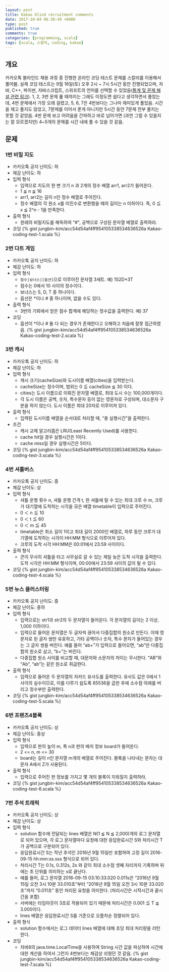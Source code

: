 ```yaml
---
layout: post
title: Kakao blind recruitment comments
date: 2017-10-04 06:30:49 +0900
type: post
published: true
comments: true
categories: [programming, scala]
tags: [scala, 스칼라, coding, kakao]
---
```


## 개요 
카카오톡 블라인드 채용 과정 중 진행한 온라인 코딩 테스트 문제를 스칼라를 이용해서 풀어봄.
실제 코딩 테스트는 9월 16일(토) 오후 2시 ~ 7시 5시간 동안 진행되었으며, 
자바, C++, 파이썬, 자바스크립트, 스위프트의 언어를 선택할 수 있었음([통계 및 문제 해설 관련 링크](http://tech.kakao.com/2017/09/27/kakao-blind-recruitment-round-1/)). 
1, 2, 3번 문제 풅 때까지는 그래도 이정도면 쉽다고 생각하면서 풀었는데, 
4번 문제에서 가장 오래 걸렸고, 5, 6, 7은 4번보다는 그나마 재미있게 풀었음.
시간을 재고 풀지도 않았고, 7문제를 이어서 푼게 아니지만 5시간 동안 7문제 전부 풀지는 못할 것 같았음.
4번 문제 보고 어려움을 간파하고 바로 넘어가면 (과연 그럴 수 있을지는 잘 모르겠지만) 
4~5개의 문제를 시간 내에 풀 수 있을 것 같음.

## 문제

### 1번 비밀 지도
- 카카오톡 공지 난이도: 하
- 체감 난이도: 하
- 입력 형식
    + 입력으로 지도의 한 변 크기 n 과 2개의 정수 배열 arr1, arr2가 들어온다.
    + 1 ≦ n ≦ 16
    + arr1, arr2는 길이 n인 정수 배열로 주어진다.
    + 정수 배열의 각 원소 x를 이진수로 변환했을 때의 길이는 n 이하이다. 즉, 0 ≦ x ≦ 2^n - 1을 만족한다.
- 출력 형식
    + 원래의 비밀지도를 해독하여 "#", 공백으로 구성된 문자열 배열로 출력하라.
- 코딩
{% gist jungbin-kim/acc54d54af4ff954105338534636526a Kakao-coding-test-1.scala %}

### 2번 다트 게임
- 카카오톡 공지 난이도: 하
- 체감 난이도: 하
- 입력 형식
    + `점수|보너스|[옵션]`으로 이루어진 문자열 3세트. 예) 1S2D*3T
    + 점수는 0에서 10 사이의 정수이다.
    + 보너스는 S, D, T 중 하나이다.
    + 옵선은 *이나 # 중 하나이며, 없을 수도 있다.
- 출력 형식
    + 3번의 기회에서 얻은 점수 합계에 해당하는 정수값을 출력한다. 예) 37
- 코딩
    + 옵션이 *이나 # 둘 다 되는 경우가 존재한다고 오해하고 처음에 잘못 접근하였음.
{% gist jungbin-kim/acc54d54af4ff954105338534636526a Kakao-coding-test-2.scala %}

### 3번 캐시
- 카카오톡 공지 난이도: 하
- 체감 난이도: 하
- 입력 형식
    + 캐시 크기(cacheSize)와 도시이름 배열(cities)을 입력받는다.
    + cacheSize는 정수이며, 범위는 0 ≦ cacheSize ≦ 30 이다.
    + cities는 도시 이름으로 이뤄진 문자열 배열로, 최대 도시 수는 100,000개이다.
    + 각 도시 이름은 공백, 숫자, 특수문자 등이 없는 영문자로 구성되며, 대소문자 구분을 하지 않는다. 도시 이름은 최대 20자로 이루어져 있다.
- 출력 형식
    + 입력된 도시이름 배열을 순서대로 처리할 때, “총 실행시간”을 출력한다.
- 조건
    + 캐시 교체 알고리즘은 LRU(Least Recently Used)를 사용한다.
    + cache hit일 경우 실행시간은 1이다.
    + cache miss일 경우 실행시간은 5이다.
- 코딩
{% gist jungbin-kim/acc54d54af4ff954105338534636526a Kakao-coding-test-3.scala %}

### 4번 셔틀버스
- 카카오톡 공지 난이도: 중
- 체감 난이도: 상
- 입력 형식
    + 셔틀 운행 횟수 n, 셔틀 운행 간격 t, 한 셔틀에 탈 수 있는 최대 크루 수 m, 크루가 대기열에 도착하는 시각을 모은 배열 timetable이 입력으로 주어진다.
    + 0 ＜ n ≦ 10
    + 0 ＜ t ≦ 60
    + 0 ＜ m ≦ 45
    + timetable은 최소 길이 1이고 최대 길이 2000인 배열로, 하루 동안 크루가 대기열에 도착하는 시각이 HH:MM 형식으로 이루어져 있다.
    + 크루의 도착 시각 HH:MM은 00:01에서 23:59 사이이다.
- 출력 형식
    + 콘이 무사히 셔틀을 타고 사무실로 갈 수 있는 제일 늦은 도착 시각을 출력한다. 도착 시각은 HH:MM 형식이며, 00:00에서 23:59 사이의 값이 될 수 있다.
- 코딩
{% gist jungbin-kim/acc54d54af4ff954105338534636526a Kakao-coding-test-4.scala %}

### 5번 뉴스 클러스터링
- 카카오톡 공지 난이도: 중
- 체감 난이도: 중하
- 입력 형식
    + 입력으로는 str1과 str2의 두 문자열이 들어온다. 각 문자열의 길이는 2 이상, 1,000 이하이다.
    + 입력으로 들어온 문자열은 두 글자씩 끊어서 다중집합의 원소로 만든다. 이때 영문자로 된 글자 쌍만 유효하고, 기타 공백이나 숫자, 특수 문자가 들어있는 경우는 그 글자 쌍을 버린다. 예를 들어 “ab+”가 입력으로 들어오면, “ab”만 다중집합의 원소로 삼고, “b+”는 버린다.
    + 다중집합 원소 사이를 비교할 때, 대문자와 소문자의 차이는 무시한다. “AB”와 “Ab”, “ab”는 같은 원소로 취급한다.
- 출력 형식
    + 입력으로 들어온 두 문자열의 자카드 유사도를 출력한다. 유사도 값은 0에서 1 사이의 실수이므로, 이를 다루기 쉽도록 65536을 곱한 후에 소수점 아래를 버리고 정수부만 출력한다.
- 코딩
{% gist jungbin-kim/acc54d54af4ff954105338534636526a Kakao-coding-test-5.scala %}

### 6번 프렌즈4블록
- 카카오톡 공지 난이도: 상
- 체감 난이도: 중상
- 입력 형식
    + 입력으로 판의 높이 m, 폭 n과 판의 배치 정보 board가 들어온다.
    + 2 <= n, m <= 30
    + board는 길이 n인 문자열 m개의 배열로 주어진다. 블록을 나타내는 문자는 대문자 A에서 Z가 사용된다.
- 출력 형식
    + 입력으로 주어진 판 정보를 가지고 몇 개의 블록이 지워질지 출력하라.
- 코딩
{% gist jungbin-kim/acc54d54af4ff954105338534636526a Kakao-coding-test-6.scala %}

### 7번 추석 트래픽
- 카카오톡 공지 난이도: 상
- 체감 난이도: 상
- 입력 형식
    + solution 함수에 전달되는 lines 배열은 N(1 ≦ N ≦ 2,000)개의 로그 문자열로 되어 있으며, 각 로그 문자열마다 요청에 대한 응답완료시간 S와 처리시간 T가 공백으로 구분되어 있다.
    + 응답완료시간 S는 작년 추석인 2016년 9월 15일만 포함하여 고정 길이 2016-09-15 hh:mm:ss.sss 형식으로 되어 있다.
    + 처리시간 T는 0.1s, 0.312s, 2s 와 같이 최대 소수점 셋째 자리까지 기록하며 뒤에는 초 단위를 의미하는 s로 끝난다.
    + 예를 들어, 로그 문자열 2016-09-15 03:10:33.020 0.011s은 “2016년 9월 15일 오전 3시 10분 33.010초”부터 “2016년 9월 15일 오전 3시 10분 33.020초”까지 “0.011초” 동안 처리된 요청을 의미한다. (처리시간은 시작시간과 끝시간을 포함)
    + 서버에는 타임아웃이 3초로 적용되어 있기 때문에 처리시간은 0.001 ≦ T ≦ 3.000이다.
    + lines 배열은 응답완료시간 S를 기준으로 오름차순 정렬되어 있다.
- 출력 형식
    + solution 함수에서는 로그 데이터 lines 배열에 대해 초당 최대 처리량을 리턴한다.
- 코딩
    + 자바8의 java.time.LocalTime을 사용하여 String 시간 값을 파싱하여 시간에 대한 계산을 하여서 그런지 4번보다는 체감상 쉬웠던 것 같음.
{% gist jungbin-kim/acc54d54af4ff954105338534636526a Kakao-coding-test-7.scala %}

